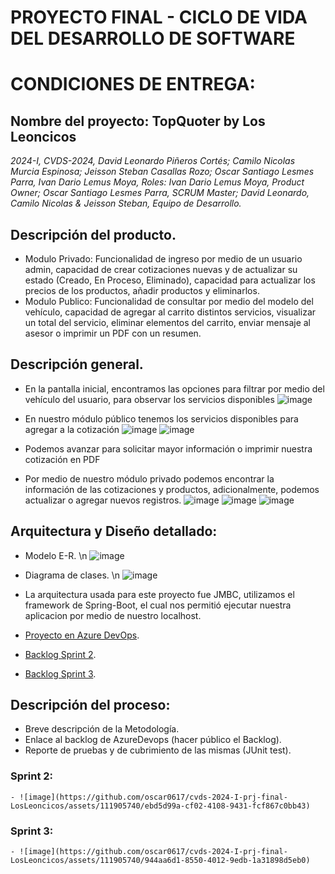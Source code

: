 # PROYECTO FINAL - CICLO DE VIDA DEL DESARROLLO DE SOFTWARE

# CONDICIONES DE ENTREGA:
## Nombre del proyecto: TopQuoter by Los Leoncicos
_2024-I, CVDS-2024, David Leonardo Piñeros Cortés; Camilo Nicolas Murcia Espinosa; Jeisson Steban Casallas Rozo; Oscar Santiago Lesmes Parra, Ivan Dario Lemus Moya, Roles: Ivan Dario Lemus Moya, Product Owner; Oscar Santiago Lesmes Parra, SCRUM Master; David Leonardo, Camilo Nicolas & Jeisson Steban, Equipo de Desarrollo._

## Descripción del producto.
 - Modulo Privado: Funcionalidad de ingreso por medio de un usuario admin, capacidad de crear cotizaciones nuevas y de actualizar su estado (Creado, En Proceso, Eliminado), capacidad para actualizar los precios de los productos, añadir productos y eliminarlos.
 - Modulo Publico: Funcionalidad de consultar por medio del modelo del vehículo, capacidad de agregar al carrito distintos servicios, visualizar un total del servicio, eliminar elementos del carrito, enviar mensaje al asesor o imprimir un PDF con un resumen.

## Descripción general.
- En la pantalla inicial, encontramos las opciones para filtrar por medio del vehículo del usuario, para observar los servicios disponibles
  ![image](https://github.com/oscar0617/cvds-2024-I-prj-final-LosLeoncicos/assets/111905740/165f0a2d-3f6f-47f6-96a4-e7f39bd01447)
- En nuestro módulo público tenemos los servicios disponibles para agregar a la cotización
  ![image](https://github.com/oscar0617/cvds-2024-I-prj-final-LosLeoncicos/assets/111905740/4cb618d1-f854-4397-9182-2a1a4504b916)
  ![image](https://github.com/oscar0617/cvds-2024-I-prj-final-LosLeoncicos/assets/111905740/06843bf3-5a45-4950-b625-cd81b393a1ed)
- Podemos avanzar para solicitar mayor información o imprimir nuestra cotización en PDF

- Por medio de nuestro módulo privado podemos encontrar la información de las cotizaciones y productos, adicionalmente, podemos actualizar o agregar nuevos registros.
  ![image](https://github.com/oscar0617/cvds-2024-I-prj-final-LosLeoncicos/assets/111905740/32c90dd8-819a-4d02-9e69-88d873e50507)
  ![image](https://github.com/oscar0617/cvds-2024-I-prj-final-LosLeoncicos/assets/111905740/005a8fea-c961-4666-af4d-98af902a4a1a)
  ![image](https://github.com/oscar0617/cvds-2024-I-prj-final-LosLeoncicos/assets/111905740/b5eac764-b216-4b23-bf9a-07c2bc58dba1)

## Arquitectura y Diseño detallado:
 - Modelo E-R. \n
   ![image](https://github.com/oscar0617/cvds-2024-I-prj-final-LosLeoncicos/assets/111905740/0ccfba1d-7f17-448c-b70c-5b8be4c9ad25)

 - Diagrama de clases. \n
   ![image](https://github.com/oscar0617/cvds-2024-I-prj-final-LosLeoncicos/assets/111905740/789dc511-cb90-4ce7-a592-84896dfa5536)

 - La arquitectura usada para este proyecto fue JMBC, utilizamos el framework de Spring-Boot, el cual nos permitió ejecutar nuestra aplicacion por medio de nuestro localhost.
 - [Proyecto en Azure DevOps](https://dev.azure.com/ivanlemus0422/cvds-2024-I-los-leoncicos).
 - [Backlog Sprint 2](https://dev.azure.com/ivanlemus0422/cvds-2024-I-los-leoncicos/_sprints/backlog/cvds-2024-I-los-leoncicos%20Team/cvds-2024-I-los-leoncicos/Sprint%202).
 - [Backlog Sprint 3](https://dev.azure.com/ivanlemus0422/cvds-2024-I-los-leoncicos/_sprints/backlog/cvds-2024-I-los-leoncicos%20Team/cvds-2024-I-los-leoncicos/Sprint%203).

## Descripción del proceso:
 - Breve descripción de la Metodología.
 - Enlace al backlog de AzureDevops (hacer público el Backlog).
 - Reporte de pruebas y de cubrimiento de las mismas (JUnit test).
 
### Sprint 2:
    - ![image](https://github.com/oscar0617/cvds-2024-I-prj-final-LosLeoncicos/assets/111905740/ebd5d99a-cf02-4108-9431-fcf867c0bb43)


### Sprint 3:
    - ![image](https://github.com/oscar0617/cvds-2024-I-prj-final-LosLeoncicos/assets/111905740/944aa6d1-8550-4012-9edb-1a31898d5eb0)

